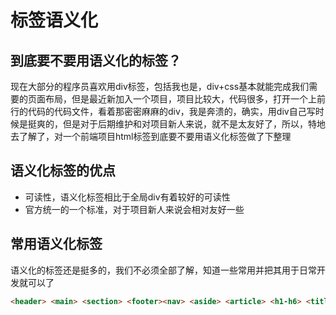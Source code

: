 # 标签语义化

## 到底要不要用语义化的标签？

现在大部分的程序员喜欢用div标签，包括我也是，div+css基本就能完成我们需要的页面布局，但是最近新加入一个项目，项目比较大，代码很多，打开一个上前行的代码的代码文件，看着那密密麻麻的div，我是奔溃的，确实，用div自己写时候是挺爽的，但是对于后期维护和对项目新人来说，就不是太友好了，所以，特地去了解了，对一个前端项目html标签到底要不要用语义化标签做了下整理

## 语义化标签的优点

* 可读性，语义化标签相比于全局div有着较好的可读性
* 官方统一的一个标准，对于项目新人来说会相对友好一些

## 常用语义化标签

语义化的标签还是挺多的，我们不必须全部了解，知道一些常用并把其用于日常开发就可以了

```html
<header> <main> <section> <footer><nav> <aside> <article> <h1-h6> <title>
```

